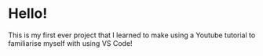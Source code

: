 # Hello!

This is my first ever project that I learned to make using a Youtube tutorial to familiarise myself with using VS Code!
